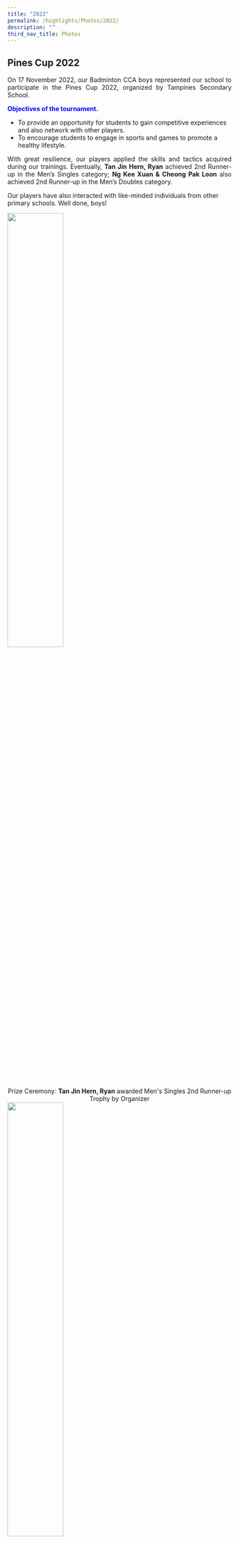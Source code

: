 ```yaml
---
title: "2022"
permalink: /highlights/Photos/2022/
description: ""
third_nav_title: Photos
---
```

Pines Cup 2022
--------------

  

<p style="text-align:justify">On 17 November 2022, our Badminton CCA boys represented our school to participate in the Pines Cup 2022, organized by Tampines Secondary School.

<b style="color:#0000FF">Objectives of the tournament. </b> 

<ul>
<li>To provide an opportunity for students to gain competitive experiences and also network with other players.</li>
<li>To encourage students to engage in sports and games to promote a healthy lifestyle.</li>
</ul>

<p style="text-align:justify">With great resilience, our players applied the skills and tactics acquired during our trainings. Eventually, <b>Tan Jin Hern, Ryan</b> achieved 2nd Runner-up in the Men’s Singles category; <b>Ng Kee Xuan & Cheong Pak Loon</b> also achieved 2nd Runner-up in the Men’s Doubles category.  
  
Our players have also interacted with like-minded individuals from other primary schools. Well done, boys!

<img src="/images/Pine Cup 1.jpeg" 
     style="width:50%" align="center">

<center>Prize Ceremony: <b>Tan Jin Hern, Ryan</b> awarded Men's Singles 2nd Runner-up Trophy by Organizer</center>
<img src="/images/Pine Cup 2.jpeg" 
     style="width:50%" align="center">  

<center>Prize Ceremony: <b>Ng Kee Xuan & Cheong Pak Loon</b> awarded Men's Doubles 2nd Runner-up Trophy by Organizer</center>

<img src="/images/Pine Cup 3.jpeg" 
     style="width:50%" align="center">  

<center><b>Celebratory Group Photo</b></center>

  

<h3>P6 Sports and Outdoor Adventure Camp</h3>

<p style="text-align:justify">The P6 Sports and Outdoor Adventure camp was a 2.5 day non-residential camp in school from 18 to 20 October 2022. It has provided an excellent opportunity for students to experience the outdoors and learn many important life skills, such as teamwork, independence, fair play and relationship management. One of the main aim of the camp was to prepare students for secondary school, while instilling in them leadership qualities and the 6 school core values – resilience, care, responsibility, respect, integrity and loyalty.

<p style="text-align:justify">During the camp, students participated in many activities which enhanced their physical, mental and emotional resilience. Such activities included Archery Tag, Outdoor cooking, Hike at Wallace Trail, building a Trebuchet as their camp craft and other team building games too. They learned to work cooperatively as a team to achieve the objectives of these activities.

<p style="text-align:justify">At the end of each activity, students were given the time of reflection where group facilitators provide feedback to groups and/or individuals. The time of reflection provides students the platform to understand their strengths and weaknesses. With this understanding, they learn to be a better team players and in hope to mould them to be leaders of the future.<br><br>

<b><u>Hiking at Wallace Trail</u></b>

<p style="text-align:justify">Students spotted many wild animals and insects along their trek at the Wallace Trail. Students learnt more about Dairy Farm at the Wallace Education Centre, where they were also tasked to complete worksheets in their groups.<br><br>

<img src="/images/Picture1 P6 Camp.jpg" 
     style="width:30%" align="left"> 
<img src="/images/Picture2 P6 Camp.jpg" 
     style="width:55%"><br> 
 <img src="/images/Picture3 P6 Camp.jpg" 
     style="width:60%" align="left">
<img src="/images/Picture4 P6 Camp.jpg" 
     style="width:30%"><br>

<u><b>Archery Tag</b></u>

<p style="text-align:justify">Each student was given an opportunity to practise shooting prior to the game. They learnt the proper way of holding a bow and releasing of the arrow. Students played in teams of 5, amongst their classmates. At the end of the session, students competed in teams against their neighbouring class.<br><br> 

<img src="/images/Achery Tag1.jpg" 
     style="width:60%" align="left">
<img src="/images/Achery Tag2.jpg" 
     style="width:30%"><br>
<img src="/images/Achery Tag4.jpg" 
     style="width:37%" align="left">
<img src="/images/Achery Tag3.jpg" 
     style="width:55%"><br>
<img src="/images/Achery Tag5.jpg" 
     style="width:45%" align="left">
<img src="/images/Achery Tag6.jpg" 
     style="width:45%">
<br>
 
<u><b>Outdoor Cooking</b></u>

<p style="text-align:justify">Students were given mass tins and food ingredients for their outdoor cooking activities. Group facilitators aided in setting up of fire so that students could experience cooking as a team safely. Students consumed the dish which they prepared as a group after it has been fully cooked. 

<img src="/images/OutdoorCooking1.jpg" 
     style="width:34%" align="left">
<img src="/images/OutdoorCooking2.jpg" 
     style="width:60%"><br>
<img src="/images/OutdoorCooking3.jpg" 
     style="width:47%" align="left">
<img src="/images/OutdoorCooking4.jpg" 
     style="width:47%"><br> 
<img src="/images/OutdoorCooking5.jpg" 
     style="width:60%" align="left">
<img src="/images/OutdoorCooking6.jpg" 
     style="width:34%"><br>
  
<u><b>Break Camp</b></u>

<br>The P6 students donned their camp t-shirts on the last day. <b>THE FINALE!</b><br><br>

<img src="/images/BreakCamp.jpg" 
     style="width:50%"><br>

<h3>Primary 5 Outdoor Adventure Camp 2022</h3>

<p style="text-align:justify">The Annual Primary 5 Outdoor Adventure Camp is an integral part of the school’s holistic education programme. In alignment with Covid-19 safety management measures, the school organized a non-residential day camp for our P5 cohort, from 1 to 3 June 2022.

<p style="text-align:justify">The theme of the camp was “Kampong Days @ Concord”. Students worked together in their teams, and as a cohort, fostering important life skills, such as teamwork, independence, resilience and relationship management through outdoor adventure learning activities.

<p style="text-align:justify">It was also a great bonding session for both the P5 teachers and their students.<br>

<img src="/images/p5camp1.jpeg" 
     style="width:50%">

<center><strong>Campers successfully built a mini ladder using knots and lashing. What an achievement!</strong></center>
<img src="/images/p5camp2.jpeg" 
     style="width:50%">

<center><strong>Campers worked together to transport a ball using strings and a cup. Pull tight! Walk slowly!</strong></center>
<img src="/images/p5camp3.jpeg" 
     style="width:50%">

<center><strong>Campers embarked on an exploration trail at Keat Hong Park, with Ms Joy Teo. Wonder what fruits and creatures they saw?</strong></center>
<img src="/images/p5camp4.jpeg" 
     style="width:50%">

<center><strong>Campers cooked bee hoon soup outdoors using an atomic cooker and a mess tin. Tasted so good, Yummy!</strong></center>
<img src="/images/p5camp5.jpeg" 
     style="width:50%">
		 
<center><strong>Campers washed utensils after cooking using soap and water. They were having fun!</strong></center>
<img src="/images/p5camp6.jpeg" 
     style="width:50%">

<center><strong>Campers solved difficult puzzles as a team. Amazing teamwork!</strong></center>
<img src="/images/p5camp7.jpeg" 
     style="width:50%">

<center><strong>Campers examined parts of sea mango (also known as pong-pong). An interesting discovery!</strong></center>
<img src="/images/p5camp8.jpeg" 
     style="width:50%">

<center><strong>Daily Reflection about camp experiences to know more about self and others.</strong></center>
<img src="/images/p5camp9.jpeg" 
     style="width:50%">

<center><strong>Campers built the tallest tower balancing on one cup. What a stable and creative structure!</strong></center>
	<img src="/images/p5camp10.jpeg" 
			 style="width:50%">

<center><strong>Kampong Days@Concord. We will win the war!</strong></center>

(embed video here)


<h3>Map Creation - Outdoor Creation</h3>


<h4>Modular CCA – Outdoor Education</h4>

<b>Objective(s) of the event / programme:</b>
<ul>
<li>Be resilient in designing a map that require them to perform a series of unfamiliar tasks.</li>
<li>Have a heightened awareness of their own and others’ strengths and abilities.</li>
<li>Be willing to take calculated risk and embrace the spirit of adventure while working with others to create synergy.</li>
<li>TO HAVE FUN!!</li>
</ul><br>

<b>Mode of the event / programme:</b>
<ul>
<li>2 OE teachers facilitated students to create maps for a part of the school compound.</li>
<li>Mostly conducted outdoors within school compound:</li>
	<ul>
	<li>Parade Square</li>
	<li>Koi Pond and Garden</li>
	<li>Butterfly Garden</li>
</ul></ul>

<iframe src="https://docs.google.com/presentation/d/e/2PACX-1vSo0yTN49EcaEs8t3t40qJIcDPgCSgfZaJMnb-5FVn5m1O12X3tRrilTS13LmfpjDwvva_hFs2BOsNS/embed?start=false&amp;loop=false&amp;delayms=3000" frameborder="0" width="960" height="569" allowfullscreen="true"></iframe>

<br>
<b>Summary of the activities involved:</b>
<ul>
<li>Students were first introduced to the purpose of map reading.</li>
<li>Using what students have acquired in their previous years on orienteering, students applied the use of pacing, scaling and map legend to design a map.</li>
<li>Throughout the 4 weeks, students were facilitated to reflect on their performance to gain an understanding about self-awareness, social awareness and relationship management.</li>
</ul>

<b>Levels of students involved (if any):</b>
<b span style="color:#0000FF"><br>Primary 6 cohort</b>
<br>
<img src="/images/Map%20Creation.jpeg" 
     style="width:50%">
<br>
<b>Link to the school mission / vision / motto / creed:</b>  
<ul>
<li><b>Vision:</b> Map creation as a group harmoniously enriches the minds of students to apply knowledge and skills acquired for practical use in outdoor activities, as well as honing the determined spirit in them to complete an unfamiliar task.</li>

<li><b>Motto:</b> The application of mathematics during measurements and scaling ignites the passion of learning as students find relevance and real-world application of what they learn in school.</li>

<li><b>Creed:</b>Successive improvement of their maps would promote students’ confidence and belief in themselves that they were able to achieve more as a team, soaring to greater heights together.</li>


<h4>Scientist-in-School Programme 2021</h4>


<p style="text-align:justify">We are honored to partner Dr Ashar, an A\* STAR scientist, since we implemented the above programme in November 2011. As part of our school’s Science &amp; Education Career Guidance programme, Dr Ashar shared his educational life journey as well as his career path as a Scientist with two Primary 5 classes. Besides being able to see him via zoom meetings, students got to clarify more on a Scientist’s role and work! Some even took the opportunity to ask him on Science topics beyond their syllabus! Those who were not able to ask questions within the one-hour session could actually continue to engage Dr Ashar through padlet.

<img src="/images/scizoom.jpeg" 
     style="width:50%">
	
<strong><center>Online ZOOM session with Dr Ashar, facilitated by our Science teacher.</center></strong>

 <p style="text-align:justify">In addition, Dr Ashar helped review some of our existing Science outdoor trail lessons and offer his advice. He also designed and conducted an enrichment lesson on Electromagnets for 20 selected Primary 4, 5 and 6 students. This lesson covered contents beyond the Primary Science syllabus and consisted of hands-on activity using a mini resource kit.
<img src="/images/Photo%202.png" 
     style="width:50%">
 
<strong><center>Dr Ashar demonstrating how to use the given resource kit via ZOOM</center></strong>
<img src="/images/Photo%203.png" 
     style="width:50%">

<strong><center>Teaching slides that were shared by Dr Ashar.</center></strong>

<p style="text-align:justify">Moving forward in 2022, we will continue our partnership with Dr Ashar to bring forth more exciting and enriching programme for our students!

<h3>CNY Celebrations on 31st Jan</h3>

<iframe allowfullscreen="true" height="569" width="960" frameborder="0" src="https://docs.google.com/presentation/d/e/2PACX-1vSUveGbf9AqNHf34kBhGrLnbw75YD08EXI-XO0lcqyr-uedpLbF4D4b1n_ASvf5712vXvvAlJLFe1Mi/embed?start=false&amp;loop=false&amp;delayms=3000"></iframe>

<p style="text-align:justify">The theme of this year’s Chinese New Year Celebration is Adaptive Resilience, Continued Prosperity. Students were introduced to the customs and traditions of Chinese New Year as well as the new norm of Chinese New Year Celebration in this period of pandemic times through the virtual skit put up by the staff and students. Concord’s school values of Responsibility and Resilience were reinforced through the various segment within the virtual celebration. Time was set aside for Form teachers and Co-form teachers to bond with their class through the class bonding activities planned by them for their students. The celebration ended on a high note with the Chinese New Year mascot, God of Fortune and 2 Tigers, making their appearances in the classrooms, sending well wishes to the Concordians, wishing them an abundance of joy, happiness and prosperity in the Year of the Tiger.&nbsp;

<h3>Week 1 Back to School</h3>

<iframe src="https://docs.google.com/presentation/d/e/2PACX-1vQOveabjVV6ibOrU3AQQyrY3GOCyG0fQRRcW2xzPNQXOyWVc0JeCGNZdsyfthQ7876IngNf6uZM9wnm/embed?start=false&amp;loop=false&amp;delayms=3000" frameborder="0" width="960" height="569" allowfullscreen="true"></iframe>

<p style="text-align:justify">During the 1st week of 2022, the students in Concord Primary welcomed their new P1 Concordians. The young Concordians were paired up with their P6 seniors who showed them the many places in school and helped them during their recess as part of the school’s “P1/P6&nbsp; recess buddy” programme. Meanwhile the other students experienced special, customised programmes and activities which enabled them to ease into the new year with their new teachers and classmates. They had class bonding activities, social skill lessons, leadership based activities too. This included the nomination of the various class and school student leaders plus re-visiting the important school rules. It was definitely an eventful and enriching 1st week of school for everyone.

<h3>P1 First Day of School</h3>


<iframe allowfullscreen="true" height="569" width="960" frameborder="0" src="https://docs.google.com/presentation/d/e/2PACX-1vQWMU9Sye8XZouJyDfMAvyLuVcRynIUF4xm6Q9sY1gfc2TXd54DYjUSULQi4hFghcLxZMab6wT6V6Go/embed?start=false&amp;loop=false&amp;delayms=3000"></iframe>

<p style="text-align:justify">Concord primary welcomed our new P1 Concordians and their parents on the 4th January 2022. The young Cocordians and their parents were treated to a special programme which introduced the students to primary school life. Introductory briefings were also conducted to the parents to highlight the important events and&nbsp;specific logistical details such as the ‘Do’s and Don’ts’ at the canteen, morning assembly and dismissal procedures, and other classroom and school related procedures. The P1 Concordians and their parents experienced their first ever recess in a primary school too. With the man food choices available, they navigated their way through their options and hard a wonderful time together. Along the way, they also met up with our school mascots, Connor and Caylee.